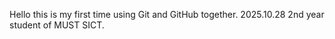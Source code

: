 Hello this is my first time using Git and GitHub together. 2025.10.28
2nd year student of MUST SICT.